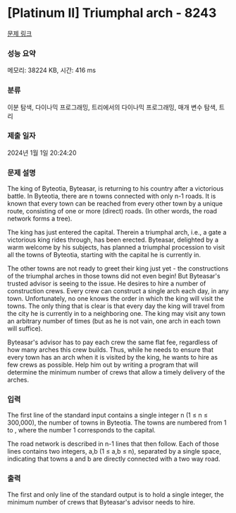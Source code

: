# [Platinum II] Triumphal arch - 8243 

[문제 링크](https://www.acmicpc.net/problem/8243) 

### 성능 요약

메모리: 38224 KB, 시간: 416 ms

### 분류

이분 탐색, 다이나믹 프로그래밍, 트리에서의 다이나믹 프로그래밍, 매개 변수 탐색, 트리

### 제출 일자

2024년 1월 1일 20:24:20

### 문제 설명

<p>The king of Byteotia, Byteasar, is returning to his country after a victorious battle. In Byteotia, there are n towns connected with only n-1 roads. It is known that every town can be reached from every other town by a unique route, consisting of one or more (direct) roads. (In other words, the road network forms a tree).</p>

<p>The king has just entered the capital. Therein a triumphal arch, i.e., a gate a victorious king rides through, has been erected. Byteasar, delighted by a warm welcome by his subjects, has planned a triumphal procession to visit all the towns of Byteotia, starting with the capital he is currently in.</p>

<p>The other towns are not ready to greet their king just yet - the constructions of the triumphal arches in those towns did not even begin! But Byteasar's trusted advisor is seeing to the issue. He desires to hire a number of construction crews. Every crew can construct a single arch each day, in any town. Unfortunately, no one knows the order in which the king will visit the towns. The only thing that is clear is that every day the king will travel from the city he is currently in to a neighboring one. The king may visit any town an arbitrary number of times (but as he is not vain, one arch in each town will suffice).</p>

<p>Byteasar's advisor has to pay each crew the same flat fee, regardless of how many arches this crew builds. Thus, while he needs to ensure that every town has an arch when it is visited by the king, he wants to hire as few crews as possible. Help him out by writing a program that will determine the minimum number of crews that allow a timely delivery of the arches.</p>

### 입력 

 <p>The first line of the standard input contains a single integer n (1 ≤ n ≤ 300,000), the number of towns in Byteotia. The towns are numbered from 1 to , where the number 1 corresponds to the capital.</p>

<p>The road network is described in n-1 lines that then follow. Each of those lines contains two integers, a,b (1 ≤ a,b ≤ n), separated by a single space, indicating that towns a and b are directly connected with a two way road.</p>

### 출력 

 <p>The first and only line of the standard output is to hold a single integer, the minimum number of crews that Byteasar's advisor needs to hire.</p>


